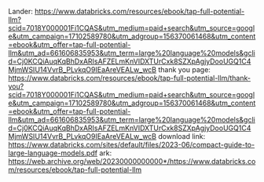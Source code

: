 Lander: https://www.databricks.com/resources/ebook/tap-full-potential-llm?scid=7018Y000001Fi1CQAS&utm_medium=paid+search&utm_source=google&utm_campaign=17102589780&utm_adgroup=156370061468&utm_content=ebook&utm_offer=tap-full-potential-llm&utm_ad=661606835953&utm_term=large%20language%20models&gclid=Cj0KCQiAuqKqBhDxARIsAFZELmKnVIDXTUrCxk8SZXpAgjyDooUGQ1C4MjmWSIU14VvrB_PLvkqO9IEaAreVEALw_wcB
thank you page: https://www.databricks.com/resources/ebook/tap-full-potential-llm/thank-you?scid=7018Y000001Fi1CQAS&utm_medium=paid+search&utm_source=google&utm_campaign=17102589780&utm_adgroup=156370061468&utm_content=ebook&utm_offer=tap-full-potential-llm&utm_ad=661606835953&utm_term=large%20language%20models&gclid=Cj0KCQiAuqKqBhDxARIsAFZELmKnVIDXTUrCxk8SZXpAgjyDooUGQ1C4MjmWSIU14VvrB_PLvkqO9IEaAreVEALw_wcB
download link: https://www.databricks.com/sites/default/files/2023-06/compact-guide-to-large-language-models.pdf
ark: https://web.archive.org/web/20230000000000*/https://www.databricks.com/resources/ebook/tap-full-potential-llm
